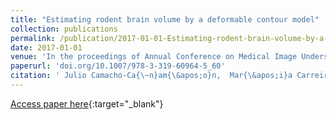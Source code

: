 ```yaml
---
title: "Estimating rodent brain volume by a deformable contour model"
collection: publications
permalink: /publication/2017-01-01-Estimating-rodent-brain-volume-by-a-deformable-contour-model
date: 2017-01-01
venue: 'In the proceedings of Annual Conference on Medical Image Understanding and Analysis ( MIUA 2017)'
paperurl: 'doi.org/10.1007/978-3-319-60964-5_60'
citation: ' Julio Camacho-Ca{\~n}am{\&apos;o}n,  Mar{\&apos;i}a Carreira,  Pedro Guti{\&apos;e}rrez,  Ram{\&apos;o}n Iglesias-Rey, &quot;Estimating rodent brain volume by a deformable contour model.&quot; In the proceedings of Annual Conference on Medical Image Understanding and Analysis ( MIUA 2017), 2017.'
---
```

[Access paper here](doi.org/10.1007/978-3-319-60964-5_60){:target="_blank"}
